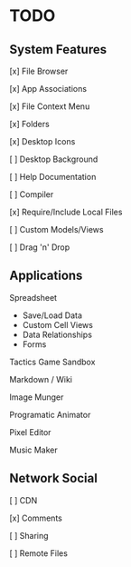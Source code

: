 TODO
====

System Features
---------------
[x] File Browser

[x] App Associations

[x] File Context Menu

[x] Folders

[x] Desktop Icons

[ ] Desktop Background

[ ] Help Documentation

[ ] Compiler

[x] Require/Include Local Files

[ ] Custom Models/Views

[ ] Drag 'n' Drop

Applications
------------

Spreadsheet
- Save/Load Data
- Custom Cell Views
- Data Relationships
- Forms

Tactics Game Sandbox

Markdown / Wiki

Image Munger

Programatic Animator

Pixel Editor

Music Maker

Network Social
--------------

[ ] CDN

[x] Comments

[ ] Sharing

[ ] Remote Files
